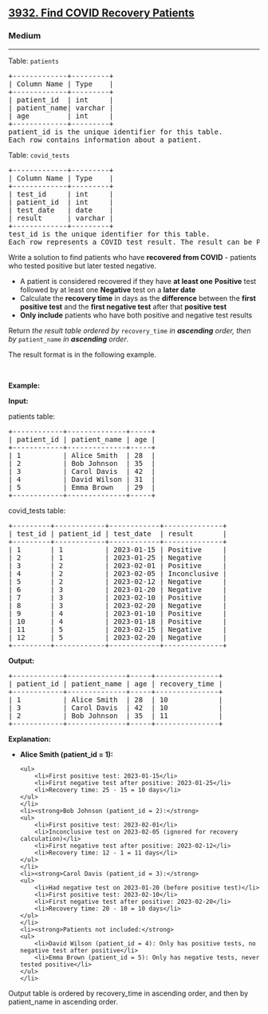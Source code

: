 <h2><a href="https://leetcode.com/problems/find-covid-recovery-patients">3932. Find COVID Recovery Patients</a></h2><h3>Medium</h3><hr><p>Table: <code>patients</code></p>

<pre>
+-------------+---------+
| Column Name | Type    |
+-------------+---------+
| patient_id  | int     |
| patient_name| varchar |
| age         | int     |
+-------------+---------+
patient_id is the unique identifier for this table.
Each row contains information about a patient.
</pre>

<p>Table: <code>covid_tests</code></p>

<pre>
+-------------+---------+
| Column Name | Type    |
+-------------+---------+
| test_id     | int     |
| patient_id  | int     |
| test_date   | date    |
| result      | varchar |
+-------------+---------+
test_id is the unique identifier for this table.
Each row represents a COVID test result. The result can be Positive, Negative, or Inconclusive.
</pre>

<p>Write a solution to find patients who have <strong>recovered from COVID</strong> - patients who tested positive but later tested negative.</p>

<ul>
	<li>A patient is considered recovered if they have <strong>at least one</strong> <strong>Positive</strong> test followed by at least one <strong>Negative</strong> test on a <strong>later date</strong></li>
	<li>Calculate the <strong>recovery time</strong> in days as the <strong>difference</strong> between the <strong>first positive test</strong> and the <strong>first negative test</strong> after that <strong>positive test</strong></li>
	<li><strong>Only include</strong> patients who have both positive and negative test results</li>
</ul>

<p>Return <em>the result table ordered by </em><code>recovery_time</code><em> in <strong>ascending</strong> order, then by </em><code>patient_name</code><em> in <strong>ascending</strong> order</em>.</p>

<p>The result format is in the following example.</p>

<p>&nbsp;</p>
<p><strong class="example">Example:</strong></p>

<div class="example-block">
<p><strong>Input:</strong></p>

<p>patients table:</p>

<pre class="example-io">
+------------+--------------+-----+
| patient_id | patient_name | age |
+------------+--------------+-----+
| 1          | Alice Smith  | 28  |
| 2          | Bob Johnson  | 35  |
| 3          | Carol Davis  | 42  |
| 4          | David Wilson | 31  |
| 5          | Emma Brown   | 29  |
+------------+--------------+-----+
</pre>

<p>covid_tests table:</p>

<pre class="example-io">
+---------+------------+------------+--------------+
| test_id | patient_id | test_date  | result       |
+---------+------------+------------+--------------+
| 1       | 1          | 2023-01-15 | Positive     |
| 2       | 1          | 2023-01-25 | Negative     |
| 3       | 2          | 2023-02-01 | Positive     |
| 4       | 2          | 2023-02-05 | Inconclusive |
| 5       | 2          | 2023-02-12 | Negative     |
| 6       | 3          | 2023-01-20 | Negative     |
| 7       | 3          | 2023-02-10 | Positive     |
| 8       | 3          | 2023-02-20 | Negative     |
| 9       | 4          | 2023-01-10 | Positive     |
| 10      | 4          | 2023-01-18 | Positive     |
| 11      | 5          | 2023-02-15 | Negative     |
| 12      | 5          | 2023-02-20 | Negative     |
+---------+------------+------------+--------------+
</pre>

<p><strong>Output:</strong></p>

<pre class="example-io">
+------------+--------------+-----+---------------+
| patient_id | patient_name | age | recovery_time |
+------------+--------------+-----+---------------+
| 1          | Alice Smith  | 28  | 10            |
| 3          | Carol Davis  | 42  | 10            |
| 2          | Bob Johnson  | 35  | 11            |
+------------+--------------+-----+---------------+
</pre>

<p><strong>Explanation:</strong></p>

<ul>
	<li><strong>Alice Smith (patient_id = 1):</strong>

	<ul>
		<li>First positive test: 2023-01-15</li>
		<li>First negative test after positive: 2023-01-25</li>
		<li>Recovery time: 25 - 15 = 10 days</li>
	</ul>
	</li>
	<li><strong>Bob Johnson (patient_id = 2):</strong>
	<ul>
		<li>First positive test: 2023-02-01</li>
		<li>Inconclusive test on 2023-02-05 (ignored for recovery calculation)</li>
		<li>First negative test after positive: 2023-02-12</li>
		<li>Recovery time: 12 - 1 = 11 days</li>
	</ul>
	</li>
	<li><strong>Carol Davis (patient_id = 3):</strong>
	<ul>
		<li>Had negative test on 2023-01-20 (before positive test)</li>
		<li>First positive test: 2023-02-10</li>
		<li>First negative test after positive: 2023-02-20</li>
		<li>Recovery time: 20 - 10 = 10 days</li>
	</ul>
	</li>
	<li><strong>Patients not included:</strong>
	<ul>
		<li>David Wilson (patient_id = 4): Only has positive tests, no negative test after positive</li>
		<li>Emma Brown (patient_id = 5): Only has negative tests, never tested positive</li>
	</ul>
	</li>
</ul>

<p>Output table is ordered by recovery_time in ascending order, and then by patient_name in ascending order.</p>
</div>
